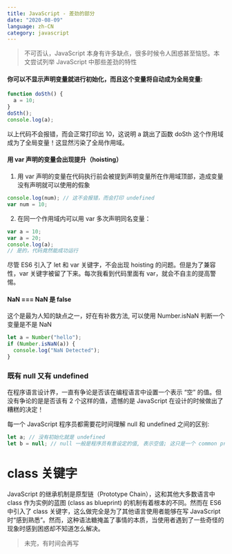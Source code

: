 ```yaml
---
title: JavaScript - 差劲的部分
date: "2020-08-09"
language: zh-CN
category: javascript
---
```


> 不可否认，JavaScript 本身有许多缺点，很多时候令人困惑甚至恼怒。本文尝试列举 JavaScript 中那些差劲的特性

#### 你可以不显示声明变量就进行初始化，而且这个变量将自动成为全局变量:

```javascript
function doSth() {
  a = 10;
}
doSth();
console.log(a);
```

以上代码不会报错，而会正常打印出 10，这说明 a 跳出了函数 doSth 这个作用域成为了全局变量！这显然污染了全局作用域。

#### 用 var 声明的变量会出现提升（hoisting）

1. 用 var 声明的变量在代码执行前会被提到声明变量所在作用域顶部，造成变量没有声明就可以使用的假象

```javascript
console.log(num); // 这不会报错，而会打印 undefined
var num = 10;
```

2. 在同一个作用域内可以用 var 多次声明同名变量：

```javascript
var a = 10;
var a = 20;
console.log(a);
// 是的，代码竟然能成功运行
```

尽管 ES6 引入了 let 和 var 关键字，不会出现 hoisting 的问题。但是为了兼容性，var 关键字被留了下来。每次我看到代码里面有 var，就会不自主的提高警惕。

#### NaN === NaN 是 false

这个是最为人知的缺点之一，好在有补救方法, 可以使用 Number.isNaN 判断一个变量是不是 NaN

```javascript
let a = Number("hello");
if (Number.isNaN(a)) {
  console.log("NaN Detected");
}
```

### 既有 null 又有 undefined

在程序语言设计界，一直有争论是否该在编程语言中设置一个表示 “空” 的值。但没有争论的是是否该有 2 个这样的值，遗憾的是 JavaScript 在设计的时候做出了糟糕的决定！

每一个 JavaScript 程序员都需要花时间理解 null 和 undefined 之间的区别:

```javascript
let a; // 没有初始化就是 undefined
let b = null; // null 一般是程序员有意设定的值, 表示空值; 这只是一个 common practice, 因为没人可以阻止你把一个变量显示初始化为 undefined
```

# class 关键字

JavaScript 的继承机制是原型链（Prototype Chain），这和其他大多数语言中 class 作为实例的蓝图 (class as blueprint) 的机制有着根本的不同。然而在 ES6 中引入了 class 关键字，这么做完全是为了其他语言使用者能够在写 JavaScript 时“感到熟悉”。然而，这种语法糖掩盖了事情的本质，当使用者遇到了一些奇怪的现象时感到困惑却不知道怎么解决。

> 未完，有时间会再写
